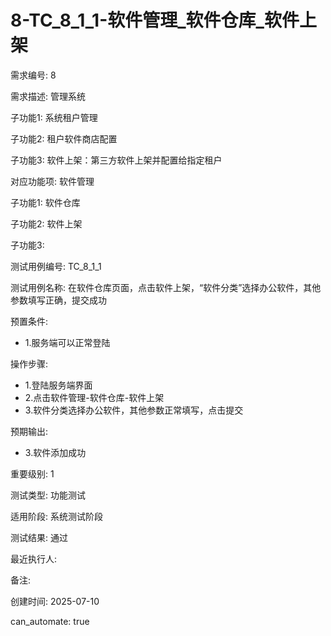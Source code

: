# 8-TC_8_1_1-软件管理_软件仓库_软件上架

需求编号: 8

需求描述: 管理系统

子功能1: 系统租户管理

子功能2: 租户软件商店配置

子功能3: 软件上架：第三方软件上架并配置给指定租户


对应功能项: 软件管理

子功能1: 软件仓库

子功能2: 软件上架

子功能3: 


测试用例编号: TC_8_1_1

测试用例名称: 在软件仓库页面，点击软件上架，“软件分类”选择办公软件，其他参数填写正确，提交成功

预置条件:
- 1.服务端可以正常登陆

操作步骤:
- 1.登陆服务端界面
- 2.点击软件管理-软件仓库-软件上架
- 3.软件分类选择办公软件，其他参数正常填写，点击提交

预期输出:
- 3.软件添加成功

重要级别: 1

测试类型: 功能测试

适用阶段: 系统测试阶段

测试结果: 通过

最近执行人: 

备注: 

创建时间: 2025-07-10

can_automate: true
